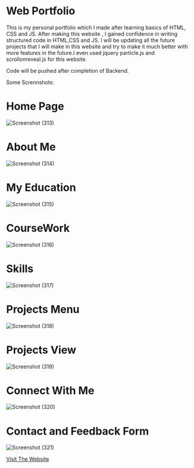 # Web Portfolio

This is my personal portfolio which I made after learning basics of HTML, CSS and JS. After making this website , I gained confidence in writing structured code in HTML,CSS and JS. I will be updating all the future projects that I will make in this website and try to make it much better with more features in the future.I even used jquery particle.js and scrollonreveal.js for this website.

Code will be pushed after completion of Backend.

Some Scrennshots:

# Home Page
![Screenshot (313)](https://user-images.githubusercontent.com/74949200/143056947-cbdc5047-db7f-49a4-bb1b-171a9d5fecea.png)

# About Me
![Screenshot (314)](https://user-images.githubusercontent.com/74949200/143056958-3a958ffd-ba61-4d6a-a8e8-6b4e457f6259.png)

# My Education
![Screenshot (315)](https://user-images.githubusercontent.com/74949200/143056965-97274063-396b-41f3-94ee-ed146a9b5193.png)

# CourseWork
![Screenshot (316)](https://user-images.githubusercontent.com/74949200/143056971-9519d37a-f617-48c2-a0ee-7344c71edcdd.png)

# Skills
![Screenshot (317)](https://user-images.githubusercontent.com/74949200/143056973-89cbdff3-7603-44e1-8c22-359720e296c5.png)

# Projects Menu
![Screenshot (318)](https://user-images.githubusercontent.com/74949200/143056979-1a968715-1d46-40ce-a4a9-4f361d6bf979.png)

# Projects View
![Screenshot (319)](https://user-images.githubusercontent.com/74949200/143056984-aa8dce3d-498c-4198-ba42-b44348a13732.png)

# Connect With Me
![Screenshot (320)](https://user-images.githubusercontent.com/74949200/143056989-644d14b6-178f-4cfe-b04d-b7e739ce1953.png)

# Contact and Feedback Form
![Screenshot (321)](https://user-images.githubusercontent.com/74949200/143056997-c1d5be6d-4f42-42c9-840b-a1ced4145db2.png)



[Visit The Website](https://saaketh-madabhushi.netlify.app/)
